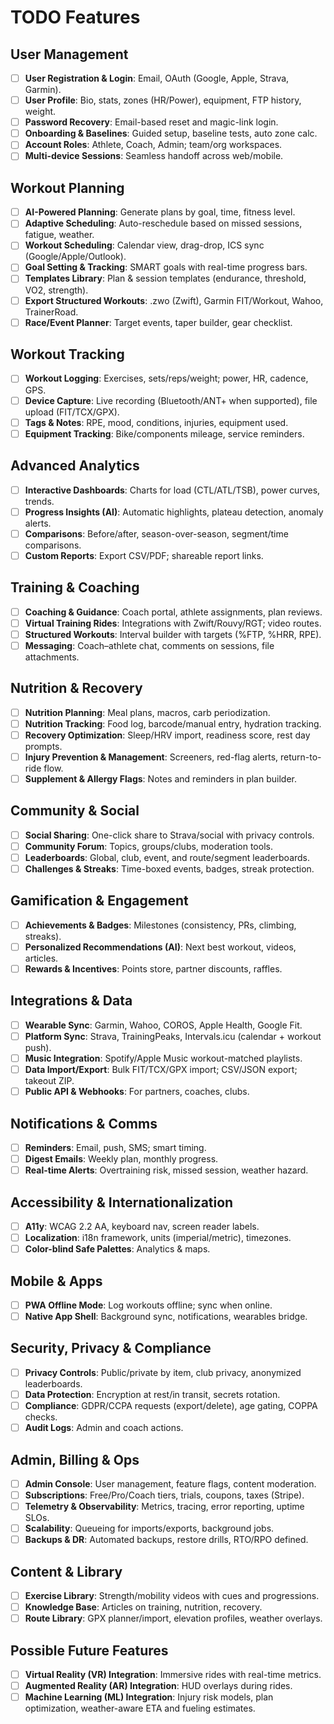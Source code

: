 # TODO Features

## User Management
- [ ] **User Registration & Login**: Email, OAuth (Google, Apple, Strava, Garmin).
- [ ] **User Profile**: Bio, stats, zones (HR/Power), equipment, FTP history, weight.
- [ ] **Password Recovery**: Email-based reset and magic-link login.
- [ ] **Onboarding & Baselines**: Guided setup, baseline tests, auto zone calc.
- [ ] **Account Roles**: Athlete, Coach, Admin; team/org workspaces.
- [ ] **Multi-device Sessions**: Seamless handoff across web/mobile.

## Workout Planning
- [ ] **AI-Powered Planning**: Generate plans by goal, time, fitness level.
- [ ] **Adaptive Scheduling**: Auto-reschedule based on missed sessions, fatigue, weather.
- [ ] **Workout Scheduling**: Calendar view, drag-drop, ICS sync (Google/Apple/Outlook).
- [ ] **Goal Setting & Tracking**: SMART goals with real-time progress bars.
- [ ] **Templates Library**: Plan & session templates (endurance, threshold, VO2, strength).
- [ ] **Export Structured Workouts**: .zwo (Zwift), Garmin FIT/Workout, Wahoo, TrainerRoad.
- [ ] **Race/Event Planner**: Target events, taper builder, gear checklist.

## Workout Tracking
- [ ] **Workout Logging**: Exercises, sets/reps/weight; power, HR, cadence, GPS.
- [ ] **Device Capture**: Live recording (Bluetooth/ANT+ when supported), file upload (FIT/TCX/GPX).
- [ ] **Tags & Notes**: RPE, mood, conditions, injuries, equipment used.
- [ ] **Equipment Tracking**: Bike/components mileage, service reminders.

## Advanced Analytics
- [ ] **Interactive Dashboards**: Charts for load (CTL/ATL/TSB), power curves, trends.
- [ ] **Progress Insights (AI)**: Automatic highlights, plateau detection, anomaly alerts.
- [ ] **Comparisons**: Before/after, season-over-season, segment/time comparisons.
- [ ] **Custom Reports**: Export CSV/PDF; shareable report links.

## Training & Coaching
- [ ] **Coaching & Guidance**: Coach portal, athlete assignments, plan reviews.
- [ ] **Virtual Training Rides**: Integrations with Zwift/Rouvy/RGT; video routes.
- [ ] **Structured Workouts**: Interval builder with targets (%FTP, %HRR, RPE).
- [ ] **Messaging**: Coach–athlete chat, comments on sessions, file attachments.

## Nutrition & Recovery
- [ ] **Nutrition Planning**: Meal plans, macros, carb periodization.
- [ ] **Nutrition Tracking**: Food log, barcode/manual entry, hydration tracking.
- [ ] **Recovery Optimization**: Sleep/HRV import, readiness score, rest day prompts.
- [ ] **Injury Prevention & Management**: Screeners, red-flag alerts, return-to-ride flow.
- [ ] **Supplement & Allergy Flags**: Notes and reminders in plan builder.

## Community & Social
- [ ] **Social Sharing**: One-click share to Strava/social with privacy controls.
- [ ] **Community Forum**: Topics, groups/clubs, moderation tools.
- [ ] **Leaderboards**: Global, club, event, and route/segment leaderboards.
- [ ] **Challenges & Streaks**: Time-boxed events, badges, streak protection.

## Gamification & Engagement
- [ ] **Achievements & Badges**: Milestones (consistency, PRs, climbing, streaks).
- [ ] **Personalized Recommendations (AI)**: Next best workout, videos, articles.
- [ ] **Rewards & Incentives**: Points store, partner discounts, raffles.

## Integrations & Data
- [ ] **Wearable Sync**: Garmin, Wahoo, COROS, Apple Health, Google Fit.
- [ ] **Platform Sync**: Strava, TrainingPeaks, Intervals.icu (calendar + workout push).
- [ ] **Music Integration**: Spotify/Apple Music workout-matched playlists.
- [ ] **Data Import/Export**: Bulk FIT/TCX/GPX import; CSV/JSON export; takeout ZIP.
- [ ] **Public API & Webhooks**: For partners, coaches, clubs.

## Notifications & Comms
- [ ] **Reminders**: Email, push, SMS; smart timing.
- [ ] **Digest Emails**: Weekly plan, monthly progress.
- [ ] **Real-time Alerts**: Overtraining risk, missed session, weather hazard.

## Accessibility & Internationalization
- [ ] **A11y**: WCAG 2.2 AA, keyboard nav, screen reader labels.
- [ ] **Localization**: i18n framework, units (imperial/metric), timezones.
- [ ] **Color-blind Safe Palettes**: Analytics & maps.

## Mobile & Apps
- [ ] **PWA Offline Mode**: Log workouts offline; sync when online.
- [ ] **Native App Shell**: Background sync, notifications, wearables bridge.

## Security, Privacy & Compliance
- [ ] **Privacy Controls**: Public/private by item, club privacy, anonymized leaderboards.
- [ ] **Data Protection**: Encryption at rest/in transit, secrets rotation.
- [ ] **Compliance**: GDPR/CCPA requests (export/delete), age gating, COPPA checks.
- [ ] **Audit Logs**: Admin and coach actions.

## Admin, Billing & Ops
- [ ] **Admin Console**: User management, feature flags, content moderation.
- [ ] **Subscriptions**: Free/Pro/Coach tiers, trials, coupons, taxes (Stripe).
- [ ] **Telemetry & Observability**: Metrics, tracing, error reporting, uptime SLOs.
- [ ] **Scalability**: Queueing for imports/exports, background jobs.
- [ ] **Backups & DR**: Automated backups, restore drills, RTO/RPO defined.

## Content & Library
- [ ] **Exercise Library**: Strength/mobility videos with cues and progressions.
- [ ] **Knowledge Base**: Articles on training, nutrition, recovery.
- [ ] **Route Library**: GPX planner/import, elevation profiles, weather overlays.

## Possible Future Features
- [ ] **Virtual Reality (VR) Integration**: Immersive rides with real-time metrics.
- [ ] **Augmented Reality (AR) Integration**: HUD overlays during rides.
- [ ] **Machine Learning (ML) Integration**: Injury risk models, plan optimization, weather-aware ETA and fueling estimates.